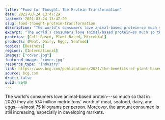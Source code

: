 ```yaml
---
title: "Food for Thought: The Protein Transformation"
date: 2021-03-24 13:47:29
lastmod: 2021-03-24 13:47:29
slug: food-thought-protein-transformation
description: "The world’s consumers love animal-based protein—so much so that in 2020 they ate 574 million metric tons’ worth of meat, seafood, dairy, and eggs—almost 75 kilograms per person. Moreover, the amount consumed is still increasing, especially in developing&nbsp;markets."
excerpt: "The world’s consumers love animal-based protein—so much so that in 2020 they ate 574 million metric tons’ worth of meat, seafood, dairy, and eggs—almost 75 kilograms per person. Moreover, the amount consumed is still increasing, especially in developing&nbsp;markets."
proteins: [Cell-Based, Plant-Based, Microbial]
products: [Meat, Dairy, Eggs, Seafood]
topics: [Business]
regions: [International]
images: ["cover.jpg"]
featured_image: "cover.jpg"
resource_type: "industry"
link: https://www.bcg.com/publications/2021/the-benefits-of-plant-based-meats
source: bcg.com
draft: false
uuid: 8648
---
```

The world's consumers love animal-based protein---so much so that in
2020 they ate 574 million metric tons' worth of meat, seafood, dairy,
and eggs---almost 75 kilograms per person. Moreover, the amount consumed
is still increasing, especially in developing markets.
